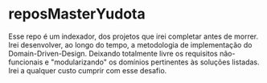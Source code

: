 # reposMasterYudota
Esse repo é um indexador, dos projetos que irei completar antes de morrer. Irei desenvolver, ao longo do tempo, a metodologia de implementação do Domain-Driven-Design. Deixando totalmente livre os requisitos não-funcionais e "modularizando" os domínios pertinentes às soluções listadas. Irei a qualquer custo cumprir com esse desafio.
